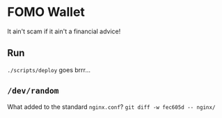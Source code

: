 
# FOMO Wallet

It ain't scam if it ain't a financial advice!


## Run

`./scripts/deploy` goes brrr...


## `/dev/random`

What added to the standard `nginx.conf`?
`git diff -w fec605d -- nginx/`
